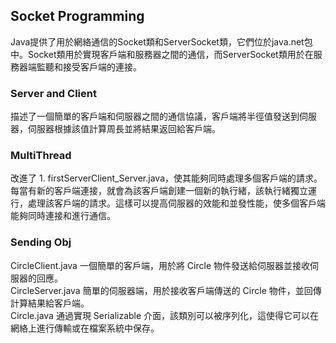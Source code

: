 ## Socket Programming
Java提供了用於網絡通信的Socket類和ServerSocket類，它們位於java.net包中。Socket類用於實現客戶端和服務器之間的通信，而ServerSocket類用於在服務器端監聽和接受客戶端的連接。   

### Server and Client
描述了一個簡單的客戶端和伺服器之間的通信協議，客戶端將半徑值發送到伺服器，伺服器根據該值計算周長並將結果返回給客戶端。    

### MultiThread
改進了 1. firstServerClient_Server.java，使其能夠同時處理多個客戶端的請求。每當有新的客戶端連接，就會為該客戶端創建一個新的執行緒，該執行緒獨立運行，處理該客戶端的請求。這樣可以提高伺服器的效能和並發性能，使多個客戶端能夠同時連接和進行通信。   

### Sending Obj
 CircleClient.java 一個簡單的客戶端，用於將 Circle 物件發送給伺服器並接收伺服器的回應。   
 CircleServer.java 簡單的伺服器端，用於接收客戶端傳送的 Circle 物件，並回傳計算結果給客戶端。    
 Circle.java 通過實現 Serializable 介面，該類別可以被序列化，這使得它可以在網絡上進行傳輸或在檔案系統中保存。    